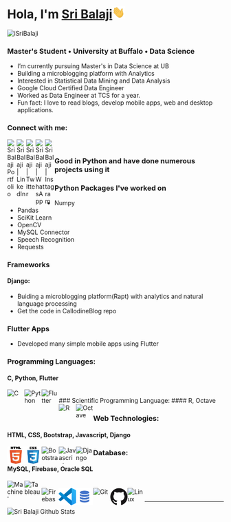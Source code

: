 <h1>Hola, I'm <a href="https://isribalaji.in/">Sri Balaji</a><img src="https://raw.githubusercontent.com/ABSphreak/ABSphreak/master/gifs/Hi.gif" width="30px"></h1>

<p align="left"> <img src="https://komarev.com/ghpvc/?username=iSriBalaji&label=Views&color=blue&style=flat" alt="iSriBalaji" /> </p>

### Master's Student • University at Buffalo • Data Science
- I’m currently pursuing Master's in Data Science at UB
- Building a microblogging platform with Analytics
- Interested in Statistical Data Mining and Data Analysis
- Google Cloud Certified Data Engineer
- Worked as Data Engineer at TCS for a year.
- Fun fact: I love to read blogs, develop mobile apps, web and desktop applications.


### Connect with me:

[<img align="left" alt="Sri Balaji Portfolio" width="22px" src="https://cdn-icons-png.flaticon.com/512/3884/3884864.png" />][website]
[<img align="left" alt="Sri Balaji | LinkedIn" width="22px" src="https://cdn-icons-png.flaticon.com/512/174/174857.png" />][linkedin]
[<img align="left" alt="Sri Balaji | Twitter" width="22px" src="https://cdn-icons-png.flaticon.com/512/733/733579.png" />][twitter]
[<img align="left" alt="Sri Balaji | WhatsApp" width="22px" src="https://cdn-icons-png.flaticon.com/512/733/733585.png" />][whatsapp]
[<img align="left" alt="Sri Balaji | Instagram" width="22px" src="https://cdn-icons-png.flaticon.com/512/174/174855.png" />][instagram]

[whatsapp]:https://wa.me/+919789968131
[website]: https://isribalaji.in/
[twitter]: https://twitter.com/isribalaji
[instagram]: https://www.instagram.com/isribalaji/
[linkedin]: https://www.linkedin.com/in/sri-balaji/
<br />

### Good in Python and have done numerous projects using it
### Python Packages I've worked on
- Numpy
- Pandas
- SciKit Learn
- OpenCV
- MySQL Connector
- Speech Recognition
- Requests

### Frameworks
#### Django: 
- Buiding a microblogging platform(Rapt) with analytics and natural language processing
- Get the code in CallodineBlog repo

### Flutter Apps
- Developed many simple mobile apps using Flutter

### Programming Languages:
#### C, Python, Flutter
<img align="left" height="40" width="40" alt="C" src="https://i.pinimg.com/originals/6e/46/e7/6e46e7dbe2bb73dacc055e5dbd85c3ad.png" />
<img align="left" height="40" width="40" alt="Python" src="https://upload.wikimedia.org/wikipedia/commons/thumb/c/c3/Python-logo-notext.svg/600px-Python-logo-notext.svg.png" />
<img align="left" height="40" width="40" alt="Flutter" src="https://cdn.iconscout.com/icon/free/png-256/flutter-2038877-1720090.png" />

<br/>
### Scientific Programming Language:
#### R, Octave
<img align="left" height="40" width="40" alt="R" src="https://cdn-icons-png.flaticon.com/512/2103/2103665.png" />
<img align="left" height="40" width="40" alt="Octave" src="https://upload.wikimedia.org/wikipedia/commons/thumb/6/6a/Gnu-octave-logo.svg/1024px-Gnu-octave-logo.svg.png" />

### Web Technologies:
#### HTML, CSS, Bootstrap, Javascript, Django
<img align="left" height="40" width="40" alt="HTML5" src="https://raw.githubusercontent.com/github/explore/80688e429a7d4ef2fca1e82350fe8e3517d3494d/topics/html/html.png" />
<img align="left" height="40" width="40" alt="CSS3" src="https://raw.githubusercontent.com/github/explore/80688e429a7d4ef2fca1e82350fe8e3517d3494d/topics/css/css.png" />
<img align="left" height="40" width="40" alt="Bootstrap" src="https://cdn-icons-png.flaticon.com/512/5968/5968672.png" />
<img align="left" height="40" width="40" alt="Javascript" src="https://cdn-icons-png.flaticon.com/512/5968/5968292.png" />
<img align="left" height="40" width="40" alt="Django" src="https://icon-library.com/images/django-icon/django-icon-0.jpg" />

### Database:
#### MySQL, Firebase, Oracle SQL
<img align="left" height="40" width="40" alt="Machine Learning" src="https://cdn-icons-png.flaticon.com/512/2103/2103633.png" />
<img align="left" height="40" width="40" alt="Tableau" src="https://sybyl.com/wp-content/uploads/2019/11/Tableau-Logo-for-website.jpg" />
<br />
<img align="left" height="40" width="40" alt="Firebase"  src="https://cdn.freebiesupply.com/logos/large/2x/firebase-1-logo-png-transparent.png" />
<img align="left" height="40" width="40" alt="Visual Studio Code" src="https://raw.githubusercontent.com/github/explore/80688e429a7d4ef2fca1e82350fe8e3517d3494d/topics/visual-studio-code/visual-studio-code.png" />
<img align="left" height="40" width="40" alt="SQL" src="https://raw.githubusercontent.com/github/explore/80688e429a7d4ef2fca1e82350fe8e3517d3494d/topics/sql/sql.png" />
<img align="left" height="40" width="40" alt="Git" src="https://cdn-icons-png.flaticon.com/512/2111/2111288.png" />
<img align="left" height="40" width="40" alt="GitHub" src="https://raw.githubusercontent.com/github/explore/78df643247d429f6cc873026c0622819ad797942/topics/github/github.png" />
<img align="left" height="40" width="40" alt="Linux" src="https://cdn-icons-png.flaticon.com/512/226/226772.png" />
<br />
<hr />
<img alt="Sri Balaji Github Stats" align = "left" src="https://github-readme-stats.vercel.app/api?username=iSriBalaji&show_icons=true&hide_border=false" />
